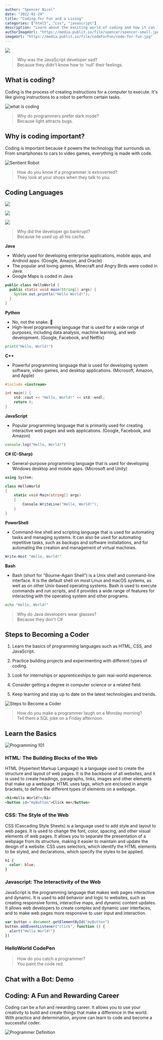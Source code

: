 ```yaml
---
author: "Spencer Nicol"
date: "2022-01-24"
title: "Coding for Fun and a Living"
categories: ["html5", "css", "javascript"]
description: "Learn about the exciting world of coding and how it can lead to a fulfilling career"
authorImageUrl: "https://media.publit.io/file/spencer/spencer-small.jpg"
imageUrl: "https://media.publit.io/file/codeForFun/code-for-fun.jpg"
---
```


![](https://media.publit.io/file/codeForFun/code-for-fun.jpg)

> Why was the JavaScript developer sad? <br/> Because they didn't know how to 'null' their feelings.

## What is coding?

Coding is the process of creating instructions for a computer to execute. It's like giving instructions to a robot to perform certain tasks.

![what is coding](https://media.publit.io/file/codeForFun/keyboard.png)

> Why do programmers prefer dark mode? <br/> Because light attracts bugs.

## Why is coding important?

Coding is important because it powers the technology that surrounds us. From smartphones to cars to video games, everything is made with code.

![Sentient Robot](https://media.publit.io/file/codeForFun/sentient-robot.png)

> How do you know if a programmer is extroverted? <br/> They look at your shoes when they talk to you.

## Coding Languages

![](https://media.publit.io/file/codeForFun/languages-most-used.png)

![](https://media.publit.io/file/codeForFun/languages-in-demand.jpg)

![](https://media.publit.io/file/codeForFun/languages-salaries.png)

> Why did the developer go bankrupt? <br/> Because he used up all his cache.

**Java**

- Widely used for developing enterprise applications, mobile apps, and Android apps. (Google, Amazon, and Oracle)
- The popular and loving games, Minecraft and Angry Birds were coded in Java.
- Google Maps is coded in Java

```java
public class HelloWorld {
  public static void main(String[] args) {
    System.out.println("Hello World!");
  }
}
```

**Python**

- No, not the snake. 🐍
- High-level programming language that is used for a wide range of purposes, including data analysis, machine learning, and web development. (Google, Facebook, and Netflix)

```python
print("Hello, World!")
```

**C++**

- Powerful programming language that is used for developing system software, video games, and desktop applications. (Microsoft, Amazon, and Apple)

```c
#include <iostream>

int main() {
    std::cout << "Hello, World!" << std::endl;
    return 0;
}
```

**JavaScript**

- Popular programming language that is primarily used for creating interactive web pages and web applications. (Google, Facebook, and Amazon)

```javascript
console.log("Hello, World!")
```

**C# (C-Sharp)**

- General-purpose programming language that is used for developing Windows desktop and mobile apps. (Microsoft and Unity)

```csharp
using System;

class HelloWorld
{
    static void Main(string[] args)
    {
        Console.WriteLine("Hello, World!");
    }
}
```

**PowerShell**

- Command-line shell and scripting language that is used for automating tasks and managing systems. It can also be used for automating repetitive tasks, such as backups and software installations, and for automating the creation and management of virtual machines.

```powershell
Write-Host "Hello, World!"
```

**Bash**

- Bash (short for "Bourne-Again Shell") is a Unix shell and command-line interface. It is the default shell on most Linux and macOS systems, as well as on other Unix-based operating systems. Bash is used to execute commands and run scripts, and it provides a wide range of features for interacting with the operating system and other programs.

```bash
echo "Hello, World!"
```

> Why do Java developers wear glasses? <br/> Because they don't C#

## Steps to Becoming a Coder

1.  Learn the basics of programming languages such as HTML, CSS, and JavaScript.

2.  Practice building projects and experimenting with different types of coding.

3.  Look for internships or apprenticeships to gain real-world experience.

4.  Consider getting a degree in computer science or a related field.

5.  Keep learning and stay up to date on the latest technologies and trends.

![Steps to Become a Coder](https://media.publit.io/file/codeForFun/steps-to-learn.jpg)

> How do you make a programmer laugh on a Monday morning? <br/> Tell them a SQL joke on a Friday afternoon.

## Learn the Basics

![Programming 101](https://media.publit.io/file/codeForFun/programming-101.jpg)

### HTML: The Building Blocks of the Web

HTML (Hypertext Markup Language) is a language used to create the structure and layout of web pages. It is the backbone of all websites, and it is used to create headings, paragraphs, links, images and other elements that make up a webpage. HTML uses tags, which are enclosed in angle brackets, to define the different types of elements on a webpage.

```html
<h1>Hello World!</h1>
<button id="myButton">Click me</button>
```

### CSS: The Style of the Web

CSS (Cascading Style Sheets) is a language used to add style and layout to web pages. It is used to change the font, color, spacing, and other visual elements of web pages. It allows you to separate the presentation of a webpage from its structure, making it easier to maintain and update the design of a website. CSS uses selectors, which identify the HTML elements to be styled, and declarations, which specify the styles to be applied.

```css
h1 {
  color: blue;
}
```

### Javascript: The Interactivity of the Web

JavaScript is the programming language that makes web pages interactive and dynamic. It is used to add behavior and logic to websites, such as creating responsive forms, interactive maps, and dynamic content updates. It allows web developers to create complex and dynamic user interfaces, and to make web pages more responsive to user input and interaction.

```javascript
var button = document.getElementById("myButton")
button.addEventListener("click", function () {
  alert("Hello World!")
})
```

### HelloWorld CodePen

<p
  className="codepen"
  data-height="300"
  data-theme-id="dark"
  data-default-tab="html,result"
  data-slug-hash="poZVRRd"
  data-editable="true"
></p>

> How do you catch a programmer? <br/> You paint the code red.

## Chat with a Bot: Demo

## Coding: A Fun and Rewarding Career

Coding can be a fun and rewarding career. It allows you to use your creativity to build and create things that make a difference in the world. With practice and determination, anyone can learn to code and become a successful coder.

![Programmer Definition](https://media.publit.io/file/codeForFun/programmer-definition.jpg)
